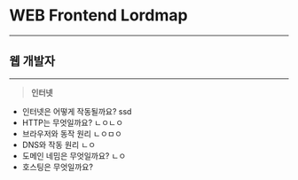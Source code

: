 # WEB Frontend Lordmap
----------------------
## 웹 개발자
---------------

> __인터넷__
+ 인터넷은 어떻게 작동될까요?
ssd
+ HTTP는 무엇일까요?
ㄴㅇㄴㅇ
+ 브라우저와 동작 원리
ㄴㅇㅁㅇ
+ DNS와 작동 원리
ㄴㅇ
+ 도메인 네밈은 무엇일까요?
ㄴㅇ
+ 호스팅은 무엇일까요?


